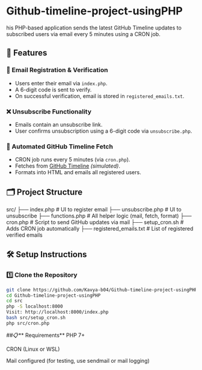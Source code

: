 # Github-timeline-project-usingPHP
his PHP-based application sends the latest GitHub Timeline updates to subscribed users via email every 5 minutes using a CRON job.

## 📌 Features

### 🔐 Email Registration & Verification
- Users enter their email via `index.php`.
- A 6-digit code is sent to verify.
- On successful verification, email is stored in `registered_emails.txt`.

### ❌ Unsubscribe Functionality
- Emails contain an unsubscribe link.
- User confirms unsubscription using a 6-digit code via `unsubscribe.php`.

### 🔄 Automated GitHub Timeline Fetch
- CRON job runs every 5 minutes (via `cron.php`).
- Fetches from [GitHub Timeline](https://github.com/timeline) *(simulated)*.
- Formats into HTML and emails all registered users.

## 🗂️ Project Structure
src/
├── index.php # UI to register email
├── unsubscribe.php # UI to unsubscribe
├── functions.php # All helper logic (mail, fetch, format)
├── cron.php # Script to send GitHub updates via mail
├── setup_cron.sh # Adds CRON job automatically
├── registered_emails.txt # List of registered verified emails
## 🛠️ Setup Instructions

### 1️⃣ Clone the Repository

```bash
git clone https://github.com/Kavya-b04/Github-timeline-project-usingPHP.git
cd Github-timeline-project-usingPHP
cd src
php -S localhost:8000
Visit: http://localhost:8000/index.php
bash src/setup_cron.sh
php src/cron.php
```

##📋** Requirements**
PHP 7+

CRON (Linux or WSL)

Mail configured (for testing, use sendmail or mail logging)
